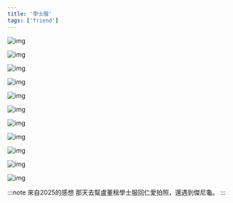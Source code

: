 ```yaml
---
title: '學士服'
tags: ['friend']
---
```

![img](./img_ig/202001/001.webp)

![img](./img_ig/202001/002.webp)

![img](./img_ig/202001/003.webp)

![img](./img_ig/202001/004.webp)

![img](./img_ig/202001/005.webp)

![img](./img_ig/202001/006.webp)

![img](./img_ig/202001/007.webp)

![img](./img_ig/202001/008.webp)

![img](./img_ig/202001/009.webp)

![img](./img_ig/202001/010.webp)

![img](./img_ig/202001/011.webp)

:::note 來自2025的感想
那天去幫盧董租學士服回仁愛拍照，還遇到傑尼龜。
:::